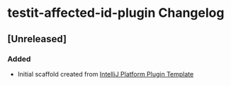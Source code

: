 <!-- Keep a Changelog guide -> https://keepachangelog.com -->

# testit-affected-id-plugin Changelog

## [Unreleased]
### Added
- Initial scaffold created from [IntelliJ Platform Plugin Template](https://github.com/JetBrains/intellij-platform-plugin-template)
